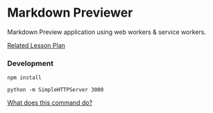 # Markdown Previewer

Markdown Preview application using web workers & service workers.

[Related Lesson Plan](http://frontend.turing.io/lessons/service-workers.html)

### Development

`npm install`

`python -m SimpleHTTPServer 3000`

[What does this command do?](http://www.pythonforbeginners.com/modules-in-python/how-to-use-simplehttpserver/)